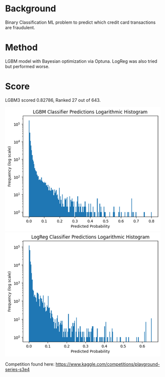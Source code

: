 # Background
Binary Classification ML problem to predict which credit card transactions are fraudulent. 

# Method
LGBM model with Bayesian optimization via Optuna. LogReg was also tried but performed worse.

# Score
LGBM3 scored 0.82786, Ranked 27 out of 643.

![](lgbm.png)
![](logreg.png)

Competition found here: https://www.kaggle.com/competitions/playground-series-s3e4
